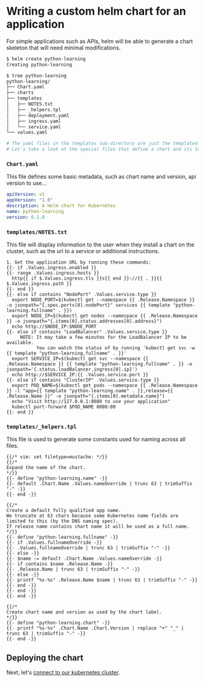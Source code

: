 # Writing a custom helm chart for an application

For simple applications such as APIs, helm will be able to generate a chart skeleton that will need minimal modifications.

```bash
$ helm create python-learning
Creating python-learning

$ tree python-learning
python-learning/
├── Chart.yaml
├── charts
├── templates
│   ├── NOTES.txt
│   ├── _helpers.tpl
│   ├── deployment.yaml
│   ├── ingress.yaml
│   └── service.yaml
└── values.yaml

# The yaml files in the templates sub-directory are just the templated description of resources that we previously deployed with plain yaml files.
# Let's take a look at the special files that define a chart and its templating.
```


### `Chart.yaml`

This file defines some basic metadata, such as chart name and version, api version to use...

```yaml
apiVersion: v1
appVersion: "1.0"
description: A Helm chart for Kubernetes
name: python-learning
version: 0.1.0
```

### `templates/NOTES.txt`

This file will display information to the user when they install a chart on the cluster, such as the url to a service or additional instructions.

```golang
1. Get the application URL by running these commands:
{{- if .Values.ingress.enabled }}
{{- range .Values.ingress.hosts }}
  http{{ if $.Values.ingress.tls }}s{{ end }}://{{ . }}{{ $.Values.ingress.path }}
{{- end }}
{{- else if contains "NodePort" .Values.service.type }}
  export NODE_PORT=$(kubectl get --namespace {{ .Release.Namespace }} -o jsonpath="{.spec.ports[0].nodePort}" services {{ template "python-learning.fullname" . }})
  export NODE_IP=$(kubectl get nodes --namespace {{ .Release.Namespace }} -o jsonpath="{.items[0].status.addresses[0].address}")
  echo http://$NODE_IP:$NODE_PORT
{{- else if contains "LoadBalancer" .Values.service.type }}
     NOTE: It may take a few minutes for the LoadBalancer IP to be available.
           You can watch the status of by running 'kubectl get svc -w {{ template "python-learning.fullname" . }}'
  export SERVICE_IP=$(kubectl get svc --namespace {{ .Release.Namespace }} {{ template "python-learning.fullname" . }} -o jsonpath='{.status.loadBalancer.ingress[0].ip}')
  echo http://$SERVICE_IP:{{ .Values.service.port }}
{{- else if contains "ClusterIP" .Values.service.type }}
  export POD_NAME=$(kubectl get pods --namespace {{ .Release.Namespace }} -l "app={{ template "python-learning.name" . }},release={{ .Release.Name }}" -o jsonpath="{.items[0].metadata.name}")
  echo "Visit http://127.0.0.1:8080 to use your application"
  kubectl port-forward $POD_NAME 8080:80
{{- end }}
```

### `templates/_helpers.tpl`

This file is used to generate some constants used for naming across all files.

```golang
{{/* vim: set filetype=mustache: */}}
{{/*
Expand the name of the chart.
*/}}
{{- define "python-learning.name" -}}
{{- default .Chart.Name .Values.nameOverride | trunc 63 | trimSuffix "-" -}}
{{- end -}}

{{/*
Create a default fully qualified app name.
We truncate at 63 chars because some Kubernetes name fields are limited to this (by the DNS naming spec).
If release name contains chart name it will be used as a full name.
*/}}
{{- define "python-learning.fullname" -}}
{{- if .Values.fullnameOverride -}}
{{- .Values.fullnameOverride | trunc 63 | trimSuffix "-" -}}
{{- else -}}
{{- $name := default .Chart.Name .Values.nameOverride -}}
{{- if contains $name .Release.Name -}}
{{- .Release.Name | trunc 63 | trimSuffix "-" -}}
{{- else -}}
{{- printf "%s-%s" .Release.Name $name | trunc 63 | trimSuffix "-" -}}
{{- end -}}
{{- end -}}
{{- end -}}

{{/*
Create chart name and version as used by the chart label.
*/}}
{{- define "python-learning.chart" -}}
{{- printf "%s-%s" .Chart.Name .Chart.Version | replace "+" "_" | trunc 63 | trimSuffix "-" -}}
{{- end -}}
```

## Deploying the chart

Next, let's [connect to our kubernetes cluster](08-access-cluster.md).
